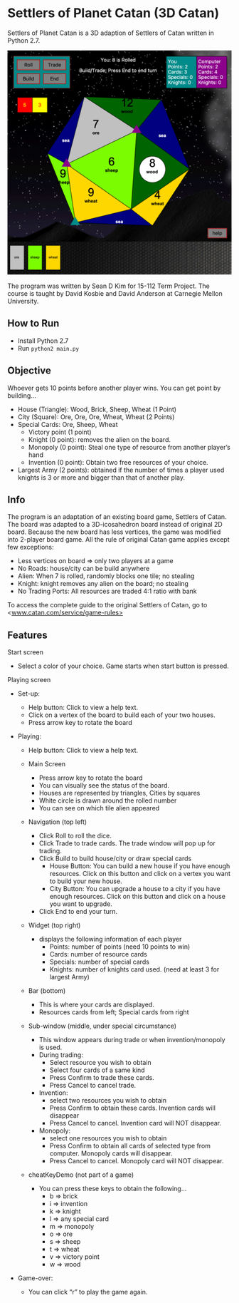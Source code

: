# Settlers of Planet Catan (3D Catan)

Settlers of Planet Catan is a 3D adaption of Settlers of Catan written in Python 2.7. 

![Settlers of Planet Catan Gameplay](images/screenshots/playing.png)

The program was written by Sean D Kim for 15-112 Term Project. The course is taught by David Kosbie and David Anderson at Carnegie Mellon University.

## How to Run

- Install Python 2.7
- Run `python2 main.py`

## Objective
Whoever gets 10 points before another player wins. You can get point by building…

* House (Triangle): Wood, Brick, Sheep, Wheat (1 Point)
* City (Square): Ore, Ore, Ore, Wheat, Wheat (2 Points)
* Special Cards: Ore, Sheep, Wheat 
	* Victory point (1 point)
	* Knight (0 point): removes the alien on the board. 
	* Monopoly (0 point): Steal one type of resource from another player’s hand
	* Invention (0 point): Obtain two free resources of your choice. 
* Largest Army (2 points): obtained if the number of times a player used knights is 3 or more and bigger than that of another play. 


## Info
The program is an adaptation of an existing board game, Settlers of Catan. The board was adapted to a 3D-icosahedron board instead of original 2D board. Because the new board has less vertices, the game was modified into 2-player board game. All the rule of original Catan game applies except few exceptions:

* Less vertices on board => only two players at a game
* No Roads: house/city can be build anywhere
* Alien: When 7 is rolled, randomly blocks one tile; no stealing
* Knight: knight removes any alien on the board; no stealing
* No Trading Ports: All resources are traded 4:1 ratio with bank

To access the complete guide to the original Settlers of Catan,
go to <www.catan.com/service/game-rules>


## Features 
Start screen
* Select a color of your choice. Game starts when start button is pressed. 

Playing screen
* Set-up:
	* Help button: Click to view a help text. 
	* Click on a vertex of the board to build each of your two houses. 
	* Press arrow key to rotate the board
* Playing: 
	* Help button: Click to view a help text. 
	* Main Screen
		* Press arrow key to rotate the board
		* You can visually see the status of the board. 
		* Houses are represented by triangles, Cities by squares
		* White circle is drawn around the rolled number
		* You can see on which tile alien appeared
	* Navigation (top left)
		* Click Roll to roll the dice. 
		* Click Trade to trade cards. The trade window will pop up for trading. 
		* Click Build to build house/city or draw special cards
			* House Button: You can build a new house if you have enough 				resources. Click on this button and click on a vertex you want to 				build your new house. 
			* City Button: You can upgrade a house to a city if you have enough 				resources. Click on this button and click on a house you want to 				upgrade. 
		* Click End to end your turn. 

	* Widget (top right)
		* displays the following information of each player
			* Points: number of points (need 10 points to win)
			* Cards: number of resource cards
			* Specials: number of special cards
			* Knights: number of knights card used. (need at least 3 for largest Army)

	* Bar (bottom)
		* This is where your cards are displayed. 
		* Resources cards from left; Special cards from right

	* Sub-window (middle, under special circumstance)
		* This window appears during trade or when invention/monopoly is used. 
		* During trading:
			* Select resource you wish to obtain
			* Select four cards of a same kind
			* Press Confirm to trade these cards. 
			* Press Cancel to cancel trade. 
		- Invention:
			* select two resources you wish to obtain
			* Press Confirm to obtain these cards. Invention cards will disappear
			* Press Cancel to cancel. Invention card will NOT disappear. 
		* Monopoly:
			* select one resources you wish to obtain
			* Press Confirm to obtain all cards of selected type from computer. 				Monopoly cards will disappear. 
			* Press Cancel to cancel. Monopoly card will NOT disappear. 
	
	* cheatKeyDemo (not part of a game)
		* You can press these keys to obtain the following…
			* b => brick
			* i => invention
			* k => knight
			* l => any special card
			* m => monopoly
			* o => ore
			* s => sheep
			* t => wheat
			* v => victory point
			* w => wood
			

* Game-over: 
	* You can click “r” to play the game again. 